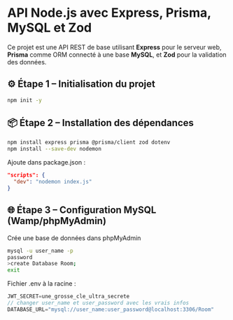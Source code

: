 # API Node.js avec Express, Prisma, MySQL et Zod

Ce projet est une API REST de base utilisant **Express** pour le serveur web, **Prisma** comme ORM connecté à une base **MySQL**, et **Zod** pour la validation des données.

## ⚙️ Étape 1 – Initialisation du projet

```bash
npm init -y
```
## 📦 Étape 2 – Installation des dépendances
```bash
npm install express prisma @prisma/client zod dotenv
npm install --save-dev nodemon
```

Ajoute dans package.json :

```json
"scripts": {
  "dev": "nodemon index.js"
}
```

## 🌐 Étape 3 – Configuration MySQL (Wamp/phpMyAdmin)

Crée une base de données dans phpMyAdmin
```bash
mysql -u user_name -p
password
>create Database Room;
exit
```

Fichier .env à la racine :
```js
JWT_SECRET=une_grosse_cle_ultra_secrete
// changer user_name et user_password avec les vrais infos
DATABASE_URL="mysql://user_name:user_password@localhost:3306/Room"

```
